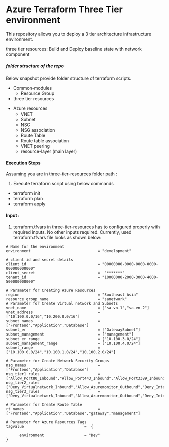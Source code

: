 # Azure Terraform Three Tier environment

This repository allows you to deploy a 3 tier architecture infrastructure environment. 

three tier resources: Build and Deploy baseline state with network component 
 
##### folder structure of the repo
Below snapshot provide folder structure of terraform scripts.  
- Common-modules 
  * Resource Group
-	three tier resources
  * Azure resources
    * VNET
    * Subnet 
    * NSG
    * NSG association
    * Route Table 
    * Route table association
    * VNET peering 
    * resource-layer (main layer)

#### Execution Steps
Assuming you are in three-tier-resources folder path :
1.	Execute terraform script using below commands
* terraform init
* terraform plan
* terraform apply


#### Input :
1. terraform.tfvars in three-tier-resources has to configured properly with required inputs. No other inputs required.
Currently, used terraform.tfvars file looks as shown below: 

```
# Name for the environment
environment                              = "development"

# client id and secret details
client_id                                = "00000000-0000-0000-0000-000000000000"
client_secret                            =  "*******"
tenant_id                                = "10000000-2000-3000-4000-500000000000"

# Parameter for Creating Azure Resources
region                                   = "Southeast Asia"
resource_group_name                      = "sanetwork"
# Parameter for Create Virtual network and Subnets
vnet_name                                = ["sa-vn-1","sa-vn-2"]
vnet_address                             = ["10.100.0.0/16","10.200.0.0/16"]
subnet_names                             = ["Frontend","Application","Database"]
subnet_er                                = ["GatewaySubnet"]
subnet_management                        = ["management"]
subnet_er_range                          = ["10.100.3.0/24"]
subnet_management_range                  = ["10.100.4.0/24"]
subnet_range                             = ["10.100.0.0/24","10.100.1.0/24","10.100.2.0/24"]

# Parameter for Create Network Security Groups
nsg_names                                = ["Frontend","Application","Database"]
nsg_tier1_rules                          = ["Allow_Port80_Inbound","Allow_Port443_Inbound","Allow_Port3389_Inbound","Deny_Virtualnetwork_Inbound"]
nsg_tier2_rules                          = ["Deny_Virtualnetwork_Inbound","Allow_Azuremonitor_Outbound","Deny_Internet_Outbound"]
nsg_tier3_rules                          = ["Deny_Virtualnetwork_Inbound","Allow_Azuremonitor_Outbound","Deny_Internet_Outbound"]

# Parameter for Create Route Table
rt_names                                 = ["Frontend","Application","Database","gateway","management"]

# Parameter for Azure Resources Tags
tagvalue                           =  {

      environment                  = "Dev"
}

```